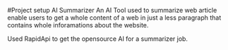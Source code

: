 #Project setup
AI Summarizer
An AI Tool used to summarize web article enable users to get a whole content of a web in just a less paragraph
that contains whole inforamations about the website.

Used RapidApi to get the opensource AI for a summarizer job.
